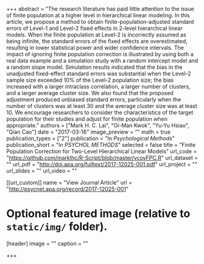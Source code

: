 +++
abstract = "The research literature has paid little attention to the issue of finite population at a higher level in hierarchical linear modeling. In this article, we propose a method to obtain finite-population-adjusted standard errors of Level-1 and Level-2 fixed effects in 2-level hierarchical linear models. When the finite population at Level-2 is incorrectly assumed as being infinite, the standard errors of the fixed effects are overestimated, resulting in lower statistical power and wider confidence intervals. The impact of ignoring finite population correction is illustrated by using both a real data example and a simulation study with a random intercept model and a random slope model. Simulation results indicated that the bias in the unadjusted fixed-effect standard errors was substantial when the Level-2 sample size exceeded 10% of the Level-2 population size; the bias increased with a larger intraclass correlation, a larger number of clusters, and a larger average cluster size. We also found that the proposed adjustment produced unbiased standard errors, particularly when the number of clusters was at least 30 and the average cluster size was at least 10. We encourage researchers to consider the characteristics of the target population for their studies and adjust for finite population when appropriate."
authors = ["Mark H. C. Lai", "Oi-Man Kwok", "Yu-Yu Hsiao", "Qian Cao"]
date = "2017-03-16"
image_preview = ""
math = true
publication_types = ["2"]
publication = "In *Psychological Methods*"
publication_short = "In *PSYCHOL METHODS*"
selected = false
title = "Finite Population Correction for Two-Level Hierarchical Linear Models"
url_code = "https://github.com/marklhc/R-Script/blob/master/vcovFPC.R"
url_dataset = ""
url_pdf = "http://doi.apa.org/fulltext/2017-12025-001.pdf"
url_project = ""
url_slides = ""
url_video = ""

[[url_custom]]
name = "View Journal Article"
url = "http://psycnet.apa.org/record/2017-12025-001"

# Optional featured image (relative to `static/img/` folder).
[header]
image = ""
caption = ""

+++


